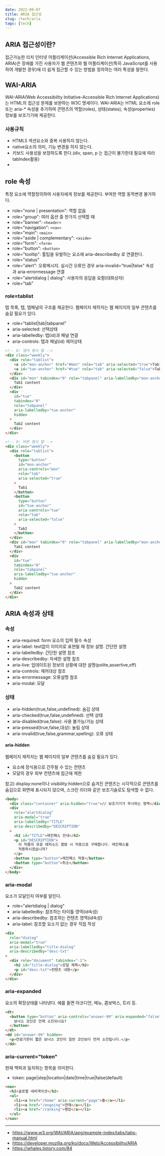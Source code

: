 ```yaml
---
date: 2022-09-07
title: ARIA 접근성
slug: /tech/aria
tags: [tech]
---
```


## ARIA 접근성이란?

접근가능한 리치 인터넷 어플리케이션(Accessible Rich Internet Applications, ARIA)은 장애를 가진 사용자가 웹 콘텐츠와 웹 어플리케이션(특히 JavaScript를 사용하여 개발한 경우)에 더 쉽게 접근할 수 있는 방법을 정의하는 여러 특성을 말한다.

## WAI-ARIA

WAI-ARIA(Web Accessibility Initiative-Accessible Rich Internet Applications)는 HTML의 접근성 문제를 보완하는 W3C 명세이다. WAI-ARIA는 HTML 요소에 role 또는 aria-\* 속성을 추가하여 콘텐츠의 역할(roles), 상태(states), 속성(properties) 정보를 보조기기에 제공한다.

### 사용규칙

- HTML5 섹션요소와 중복 사용하지 않는다.
- native요소의 의미, 기능 변경을 하지 않는다.
- 키보드 사용성을 보장하도록 한다.(div, span, p 는 접근이 불가한데 필요에 따라 tabIndex활용)
-

## role 속성

특정 요소에 역할정의하여 사용자에게 정보를 제공한다. 부여한 역할 동적변경 불가하다.

- role="none | presentation": 역할 없음
- role="group": 여러 옵션 중 한가지 선택할 때
- role="banner": `<header>`
- role="navigation": `<nav>`
- role="main": `<main>`
- role="aside | complementary": `<aside>`
- role="form": `<form>`
- role="button": `<button>`
- role="tooltip": 툴팁을 유발하는 요소에 aria-describedby 로 연결한다.
- role="status"
- role="alert": 오류메시지. 실시간 오류인 경우 aria-invalid="true|false" 속성과 aria-errormessage 연결
- role="alertdialog | dialog": 사용자의 응답을 요함(대화상자)
- role="tab"

### role=tablist

탭 목록, 탭, 탭패널의 구조를 제공한다.
웹페이지 제작자는 웹 페이지의 일부 콘텐츠를 숨길 필요가 있다.

- role="tablist|tab|tabpanel"
- aria-selected: 선택상태
- aria-labelledby: 탭(id)과 패널 연결
- aria-controls: 탭과 패널(id) 제어상태

```html
<!-- O: 앵커 형식 탭 -->
<div class="weekly">
  <div role="tablist">
    <a id="mon-anchor" href="#mon" role="tab" aria-selected="true">Tab1</a>
    <a id="tue-anchor" href="#tue" role="tab" aria-selected="false">Tab2</a>
  </div>
  <div id="mon" tabindex="0" role="tabpanel" aria-labelledby="mon-anchor">
    Tab1 content
  </div>
  <div
    id="tue"
    tabindex="0"
    role="tabpanel"
    aria-labelledby="tue-anchor"
    hidden
  >
    Tab2 content
  </div>
</div>

<!-- O: 버튼 형식 탭 -->
<div class="weekly">
  <div role="tablist">
    <button
      type="button"
      id="mon-anchor"
      aria-controls="mon"
      role="tab"
      aria-selected="true"
    >
      Tab1
    </button>
    <button
      type="button"
      id="tue-anchor"
      aria-controls="tue"
      role="tab"
      aria-selected="false"
    >
      Tab2
    </button>
  </div>
  <div id="mon" tabindex="0" role="tabpanel" aria-labelledby="mon-anchor">
    Tab1 content
  </div>
  <div
    id="tue"
    tabindex="0"
    role="tabpanel"
    aria-labelledby="tue-anchor"
    hidden
  >
    Tab2 content
  </div>
</div>
```

## ARIA 속성과 상태

### 속성

- aria-required: form 요소의 입력 필수 속성
- aria-label: text없이 이미지로 표현될 때 정보 설명. 간단한 설명
- aria-labelledby: 간단한 설명 참조
- aria-describedby: 자세한 설명 참조
- aria-live: 업데이트된 정보의 상황에 대한 설명(polite,assertive,off)
- aria-controls: 제어대상 참조
- aria-errormessage: 오류설명 참조
- aria-modal: 모달

### 상태

- aria-hidden(true,false,undefined): 숨김 상태
- aria-checked(true,false,undefined): 선택 상태
- aria-disabled(true,false): 사용 불가능/가능 상태
- aria-pressed(true,false,대상): 눌림 상태
- aria-invalid(true,false,grammar,spelling): 오류 상태

#### aria-hidden

웹페이지 제작자는 웹 페이지의 일부 콘텐츠를 숨길 필요가 있다.

- 요소에 장식용으로 간주될 수 있는 컨텐츠
- 모달의 경우 외부 컨텐츠에 접근에 제한

참고) display:none이나 visibility:hidden으로 숨겨진 콘텐츠는 시각적으로 콘텐츠를 숨김으로 화면에 표시되지 않으며, 스크린 리더와 같은 보조기술로도 탐색할 수 없다.

```html
<body>
  <div class="container" aria-hidden="true">// 보조기기가 무시하는 영역</div>
  <div
    role="alertdialog"
    aria-modal="true"
    aria-labelledby="TITLE"
    aria-describedby="DESCRIPTION"
  >
    <h2 id="TITLE">레진패스 안내</h2>
    <p id="DESCRIPTION">
      이 작품의 유료 에피소드 열람 시 자동으로 구매합니다. 레진패스를
      적용하시겠습니까?
    </p>
    <button type="button">레진패스 적용</button>
    <button type="button">취소</button>
  </div>
</body>
```

### aria-modal

요소가 모달인지 여부를 알린다.

- role="alertdialog | dialog"
- aria-labelledby: 참조하는 타이틀 영역(id속성)
- aria-describedby: 참조하는 컨텐츠 영역(id속성)
- aria-label: 참조할 요소가 없는 경우 직접 작성

```html
<div
  role="dialog"
  aria-modal="true"
  aria-labelledby="title-dialog"
  aria-describedby="desc-txt"
>
  <div role="document" tabindex="-1">
    <h2 id="title-dialog">모달 제목</h2>
    <p id="desc-txt">컨텐츠 내용</p>
  </div>
</div>
```

### aria-expanded

요소의 확장상태를 나타낸다. 예를 들면 아코디언, 메뉴, 콤보박스, 트리 등.

```html
<dt>
  <button type="button" aria-controls="answer-99" aria-expanded="false">
    보너스 코인은 언제 소진되나요?
  </button>
</dt>
<dd id="answer-99" hidden>
  <p>만료기한이 짧은 보너스 코인이 일반 코인보다 먼저 소진됩니다.</p>
</dd>
```

### aria-current="token"

현재 맥락과 일치하는 항목을 의미한다.

- token: page|step|location|date|time|true|false(default)

```html
<nav>
  <h2>글로벌 네비게이션</h2>
  <ul>
    <li><a href="/home" aria-current="page">홈</a></li>
    <li><a href="/ongoing">연재</a></li>
    <li><a href="/ranking">랭킹</a></li>
  </ul>
</nav>
```

---

- https://www.w3.org/WAI/ARIA/apg/example-index/tabs/tabs-manual.html
- https://developer.mozilla.org/ko/docs/Web/Accessibility/ARIA
- https://whales.tistory.com/84
